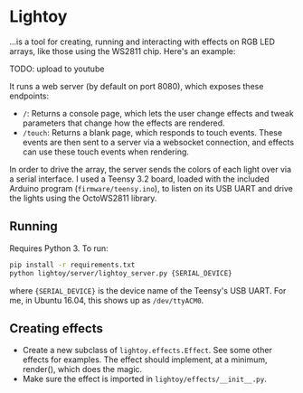 # Lightoy

...is a tool for creating, running and interacting with effects on RGB LED arrays, like those using the WS2811 chip. Here's an example:

TODO: upload to youtube

It runs a web server (by default on port 8080), which exposes these endpoints:

* `/`: Returns a console page, which lets the user change effects and tweak parameters that change how the effects are rendered.
* `/touch`: Returns a blank page, which responds to touch events. These events
are then sent to a server via a websocket connection, and effects can use these
touch events when rendering.
 
In order to drive the array, the server sends the colors of each light over via a serial interface. I used a Teensy 3.2 board, loaded with the included Arduino program (`firmware/teensy.ino`), to listen on its USB UART and drive the lights using the OctoWS2811 library.

## Running

Requires Python 3. To run:

```bash
pip install -r requirements.txt
python lightoy/server/lightoy_server.py {SERIAL_DEVICE} 
```

where `{SERIAL_DEVICE}` is the device name of the Teensy's USB UART. For me, in Ubuntu 16.04, this shows up as `/dev/ttyACM0`.

## Creating effects

* Create a new subclass of `lightoy.effects.Effect`. See some other effects for
examples. The effect should implement, at a minimum, render(), which does the
magic.
* Make sure the effect is imported in `lightoy/effects/__init__.py`.